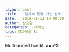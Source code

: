 ```yaml
---
layout: post
title:  "열개의 팔을 가진 강도"
date:   2018-01-12 14:00:00
author: 장승환
categories: 기계학습
tags: 강화학습 RL
---
```


Multi-armed bandit. 
**a=b^2**
